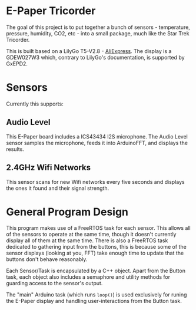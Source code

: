 # E-Paper Tricorder

The goal of this project is to put together a bunch of sensors - temperature, pressure, humidity, CO2, etc - into a small package, much like the Star Trek Tricorder.

This is built based on a LilyGo T5-V2.8 - [AliExpress](https://www.aliexpress.com/item/32867880658.html).  The display is a GDEW027W3 which, contrary to LilyGo's documentation, is supported by GxEPD2.

# Sensors

Currently this supports:

## Audio Level

This E-Paper board includes a ICS43434 I2S microphone.  The Audio Level sensor samples the microphone, feeds it into ArduinoFFT, and displays the results.

## 2.4GHz Wifi Networks

This sensor scans for new Wifi networks every five seconds and displays the ones it found and their signal strength.

# General Program Design

This program makes use of a FreeRTOS task for each sensor.  This allows all of the sensors to operate at the same time, though it doesn't currently display all of them at the same time.  There is also a FreeRTOS task dedicated to gathering input from the buttons, this is because some of the sensor displays (looking at you, FFT) take enough time to update that the buttons don't behave reasonably.

Each Sensor/Task is encapsulated by a C++ object.  Apart from the Button task, each object also includes a semaphore and utility methods for guarding access to the sensor's output.

The "main" Arduino task (which runs `loop()`) is used exclusively for runing the E-Paper display and handling user-interactions from the Button task.
